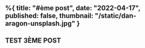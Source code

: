 %{
    title: "#ème post",
    date: "2022-04-17",
    published: false,
    thumbnail: "/static/dan-aragon-unsplash.jpg"
}
---
## TEST 3ÈME POST